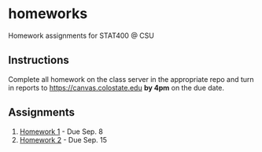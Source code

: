 # homeworks

Homework assignments for STAT400 @ CSU

## Instructions

Complete all homework on the class server in the appropriate repo and turn in reports to https://canvas.colostate.edu **by 4pm** on the due date.

## Assignments

1. [Homework 1](https://github.com/stat400-csu/hw-1/) - Due Sep. 8
1. [Homework 2](https://github.com/stat400-csu/hw-2/) - Due Sep. 15
<!--
1. [Homework 3](https://github.com/stat400-csu/hw-3/) - Due Sep. 22
1. [Homework 4](https://github.com/stat400-csu/hw-4/) - Due Sep. 29
1. [Homework 5](https://github.com/stat400-csu/hw-5/) - Due Oct. 6 
1. [Homework 6](https://github.com/stat400-csu/hw-6/) - Due Oct. 13
1. [Homework 7](https://github.com/stat400-csu/hw-7/) - Due Oct. 27
1. [Homework 8](https://github.com/stat400-csu/hw-8/) - Due Nov. 3
1. [Homework 9](https://github.com/stat400-csu/hw-9/) - Due Nov. 10
1. [Homework 10](https://github.com/stat400-csu/hw-10/) - Due Nov. 17
1. [Homework 11](https://github.com/stat400-csu/hw-11/) - Due Dec. 1
-->
